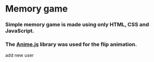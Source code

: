 # Memory game

### Simple memory game is made using only HTML, CSS and JavaScript.

### The [Anime.js](https://animejs.com/documentation/) library was used for the flip animation.

add new user
